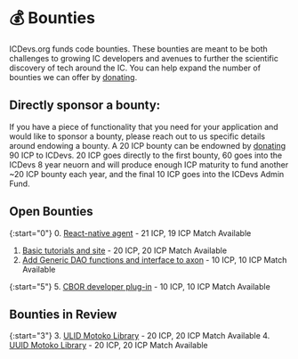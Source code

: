 # 💰 Bounties

ICDevs.org funds code bounties. These bounties are meant to be both challenges to growing IC developers and avenues to further the scientific discovery of tech around the IC. You can help expand the number of bounties we can offer by [donating](/donations.html).

## Directly sponsor a bounty:

If you have a piece of functionality that you need for your application and would like to sponsor a bounty, please reach out to us specific details around endowing a bounty.  A 20 ICP bounty can be endowned by [donating](https://icdevs.org/donations.html) 90 ICP to ICDevs.  20 ICP goes directly to the first bounty, 60 goes into the ICDevs 8 year neuorn and will produce enough ICP maturity to fund another ~20 ICP bounty each year, and the final 10 ICP goes into the ICDevs Admin Fund.

## Open Bounties

{:start="0"}
0. [React-native agent](https://icdevs.org/bounties/2021/10/16/react-native-agent-bounty.html) - 21 ICP, 19 ICP Match Available
1. [Basic tutorials and site](https://icdevs.org/bounties/2021/10/25/speed-run-the-ic-bounty.html) - 20 ICP, 20 ICP Match Available
2. [Add Generic DAO functions and interface to axon](https://icdevs.org/bounties/2021/11/01/generic-dao-fork-axon-copy.html) - 10 ICP, 10 ICP Match Available

{:start="5"}
5. [CBOR developer plug-in](https://icdevs.org/bounties/2021/11/23/CBOR-plug-in.html) - 10 ICP, 10 ICP Match Available

## Bounties in Review

{:start="3"}
3. [ULID Motoko Library](https://icdevs.org/bounties/2021/11/08/ULID-motoko-library.html) - 20 ICP, 20 ICP Match Available
4. [UUID Motoko Library](https://icdevs.org/bounties/2021/11/17/UUID-motoko-library.html) - 20 ICP, 20 ICP Match Available